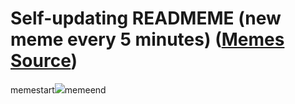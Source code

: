 # Self-updating READMEME (new meme every 5 minutes) ([Memes Source](https://bramses.notion.site/a49c1e962b7646879176ac3b327b6533?v=4d1eda54b170483cb03a40f257231764))

memestart![](https://www.notion.so/image/https%3A%2F%2Fs3-us-west-2.amazonaws.com%2Fsecure.notion-static.com%2Fc50e6bf1-9a50-4349-ba3a-e1d06d150c70%2FFA2AE1CF-B654-446E-A8F8-0B461467476F.jpeg?table=block&id=c3d15596-59b5-49fd-8836-2031d7542c88&cache=v2)memeend
